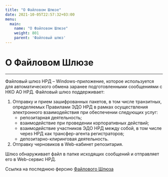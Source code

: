 ```yaml
---
title: "О Файловом Шлюзе"
date: 2021-10-05T22:57:32+03:00
menu:
  main:
    name: "О Файловом Шлюзе"
    weight: 801
    parent: 'Файловый шлюз'
---
```


# О Файловом Шлюзе
---

Файловый шлюз НРД – Windows-приложение, которое используется для автоматического обмена заранее подготовленными сообщениями с НКО АО НРД. Файловый шлюз поддерживает:

1. Отправку и прием зашифрованных пакетов, в том числе транзитных, определяемых Правилами ЭДО НРД в рамках осуществления электронного взаимодействия при обеспечении следующих услуг:
    - репозитарная деятельность;
    - взаимодействие при проведении корпоративных действий;
    - взаимодействие участников ЭДО НРД между собой, в том числе через НРД как трансфер-агента регистраторов;
    - депозитарно-клиринговая деятельность.
2. Отправку черновиков в Web-кабинет репозитария.

Шлюз обнаруживает файл в папке исходящих сообщений и отправляет его в Web-сервис НРД. 

Ссылка на последнюю ферсию [Файлового Шлюза](https://www.nsd.ru/workflow/system/programs/#0-widget-faq-0-2)

